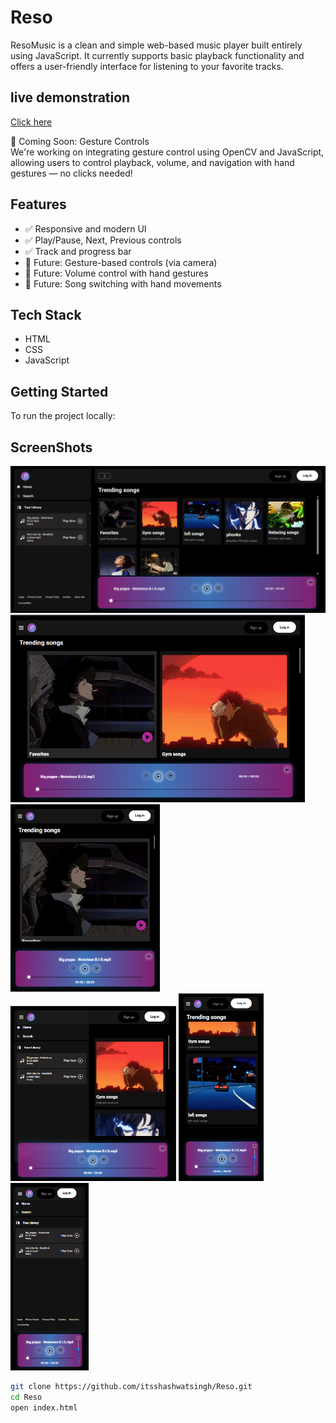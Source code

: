 # Reso

ResoMusic is a clean and simple web-based music player built entirely using JavaScript. It currently supports basic playback functionality and offers a user-friendly interface for listening to your favorite tracks.

## live demonstration

[Click here](resomusic-shashwat-singhs-projects-447972b3.vercel.app)

🚧 Coming Soon: Gesture Controls  
We're working on integrating gesture control using OpenCV and JavaScript, allowing users to control playback, volume, and navigation with hand gestures — no clicks needed!

## Features

- ✅ Responsive and modern UI
- ✅ Play/Pause, Next, Previous controls
- ✅ Track and progress bar
- 🚀 Future: Gesture-based controls (via camera)
- 🚀 Future: Volume control with hand gestures
- 🚀 Future: Song switching with hand movements

## Tech Stack

- HTML
- CSS
- JavaScript

## Getting Started

To run the project locally:

## ScreenShots

<img src="screenshots/Screenshot 2025-05-17 034432.png" width="700"> <img src="screenshots/Screenshot 2025-05-17 034502.png" alt="My Screenshot" height="300"/> <img src="screenshots/Screenshot 2025-05-17 034526.png" alt="My Screenshot" height="300"/> <img src="screenshots/Screenshot 2025-05-17 034557.png" alt="My Screenshot" height="280"/> 
<img src="screenshots/Screenshot 2025-05-17 034631.png" alt="My Screenshot" height="300"/> <img src="screenshots/Screenshot 2025-05-17 034752.png" alt="My Screenshot" height="300"/> 



```bash
git clone https://github.com/itsshashwatsingh/Reso.git
cd Reso
open index.html

